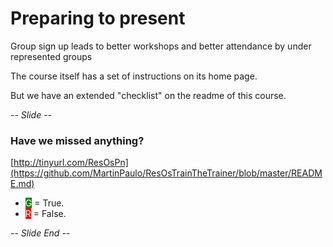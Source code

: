 # Preparing to present

Group sign up leads to better workshops and better attendance by under represented groups

The course itself has a set of instructions on its home page.

But we have an extended "checklist" on the readme of this course.

-- *Slide* --

### Have we missed anything?

[http://tinyurl.com/ResOsPn](https://github.com/MartinPaulo/ResOsTrainTheTrainer/blob/master/README.md)

* <span style="color:white;background:green">G</span> = True.
* <span style="color:white;background:red">R</span> = False.

-- *Slide End* --

